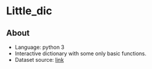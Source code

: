 # Little_dic

## About

- Language: python 3
- Interactive dictionary with some only basic functions.
- Dataset source: [link](https://github.com/dwyl/english-words/blob/master/words.txt)